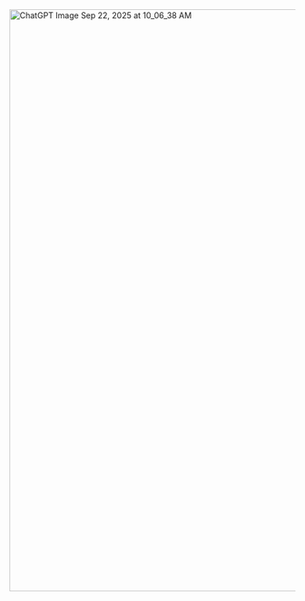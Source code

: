 <img width="1024" height="1024" alt="ChatGPT Image Sep 22, 2025 at 10_06_38 AM" src="https://github.com/user-attachments/assets/30d65161-5509-4dee-8fe6-700ed6cd508a" />
